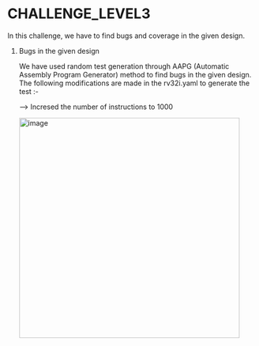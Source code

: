 # CHALLENGE_LEVEL3

In this challenge, we have to find bugs and coverage in the given design.

1) Bugs in the given design
   
   We have used random test generation through AAPG (Automatic Assembly Program Generator) method to find bugs in the given design.
   The following modifications are made in the rv32i.yaml to generate the test :-
   
   --> Incresed the number of instructions to 1000
   
   <img width="446" alt="image" src="https://github.com/vyomasystems-lab/riscv-ctb-challenge-kuhuk06/assets/22321279/3fd87e0a-e073-4090-bde8-fd6489f164ed">

   
